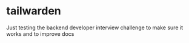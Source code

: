 # tailwarden
Just testing the backend developer interview challenge to make sure it works and to improve docs
